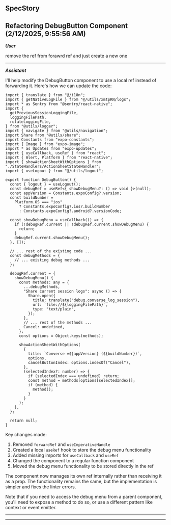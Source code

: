 ## SpecStory

## Refactoring DebugButton Component (2/12/2025, 9:55:56 AM)

_**User**_

remove the ref from forawrd ref and just create a new one

---

_**Assistant**_

I'll help modify the DebugButton component to use a local ref instead of forwarding it. Here's how we can update the code:

```typescript:components/DebugButton.tsx
import { translate } from "@/i18n";
import { getNativeLogFile } from "@/utils/xmtpRN/logs";
import * as Sentry from "@sentry/react-native";
import {
  getPreviousSessionLoggingFile,
  loggingFilePath,
  rotateLoggingFile,
} from "@utils/logger";
import { navigate } from "@utils/navigation";
import Share from "@utils/share";
import Constants from "expo-constants";
import { Image } from "expo-image";
import * as Updates from "expo-updates";
import { useCallback, useRef } from "react";
import { Alert, Platform } from "react-native";
import { showActionSheetWithOptions } from "./StateHandlers/ActionSheetStateHandler";
import { useLogout } from "@/utils/logout";

export function DebugButton() {
  const { logout } = useLogout();
  const debugRef = useRef<{ showDebugMenu?: () => void }>(null);
  const appVersion = Constants.expoConfig?.version;
  const buildNumber =
    Platform.OS === "ios"
      ? Constants.expoConfig?.ios?.buildNumber
      : Constants.expoConfig?.android?.versionCode;

  const showDebugMenu = useCallback(() => {
    if (!debugRef.current || !debugRef.current.showDebugMenu) {
      return;
    }
    debugRef.current.showDebugMenu();
  }, []);

  // ... rest of the existing code ...
  const debugMethods = {
    // ... existing debug methods ...
  };

  debugRef.current = {
    showDebugMenu() {
      const methods: any = {
        ...debugMethods,
        "Share current session logs": async () => {
          Share.open({
            title: translate("debug.converse_log_session"),
            url: `file://${loggingFilePath}`,
            type: "text/plain",
          });
        },
        // ... rest of the methods ...
        Cancel: undefined,
      };
      const options = Object.keys(methods);

      showActionSheetWithOptions(
        {
          title: `Converse v${appVersion} (${buildNumber})`,
          options,
          cancelButtonIndex: options.indexOf("Cancel"),
        },
        (selectedIndex?: number) => {
          if (selectedIndex === undefined) return;
          const method = methods[options[selectedIndex]];
          if (method) {
            method();
          }
        }
      );
    },
  };

  return null;
}
```

Key changes made:
1. Removed `forwardRef` and `useImperativeHandle`
2. Created a local `useRef` hook to store the debug menu functionality
3. Added missing imports for `useCallback` and `useRef`
4. Changed the component to a regular function component
5. Moved the debug menu functionality to be stored directly in the ref

The component now manages its own ref internally rather than receiving it as a prop. The functionality remains the same, but the implementation is simpler and fixes the linter errors.

Note that if you need to access the debug menu from a parent component, you'll need to expose a method to do so, or use a different pattern like context or event emitter.

---



---

